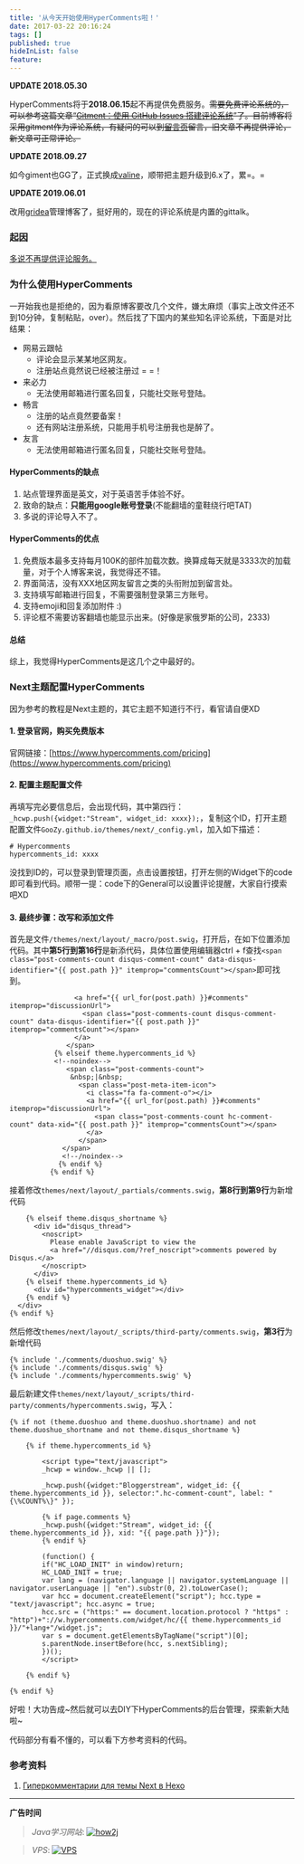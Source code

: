 ```yaml
---
title: '从今天开始使用HyperComments啦！'
date: 2017-03-22 20:16:24
tags: []
published: true
hideInList: false
feature: 
---
```


**UPDATE 2018.05.30**

HyperComments将于**2018.06.15**起不再提供免费服务。~~需要免费评论系统的，可以参考这篇文章“[Gitment：使用 GitHub Issues 搭建评论系统](https://imsun.net/posts/gitment-introduction/)”了。目前博客将采用gitment作为评论系统，有疑问的可以到[留言页](https://goozy.github.io/bbs/)留言，旧文章不再提供评论，新文章可正常评论。~~

**UPDATE 2018.09.27**

如今giment也GG了，正式换成[valine](https://valine.js.org/hexo.html)，顺带把主题升级到6.x了，累=。=

**UPDATE 2019.06.01**

改用[gridea](https://github.com/getgridea/gridea)管理博客了，挺好用的，现在的评论系统是内置的gittalk。

### 起因

[多说不再提供评论服务。](http://dev.duoshuo.com/threads/58d1169ae293b89a20c57241)

<!--more-->

### 为什么使用HyperComments

一开始我也是拒绝的，因为看原博客要改几个文件，嫌太麻烦（事实上改文件还不到10分钟，复制粘贴，over）。然后找了下国内的某些知名评论系统，下面是对比结果：

- 网易云跟帖
  - 评论会显示某某地区网友。
  - 注册站点竟然说已经被注册过 = =！
- 来必力
  - 无法使用邮箱进行匿名回复，只能社交账号登陆。
- 畅言
  - 注册的站点竟然要备案！
  - 还有网站注册系统，只能用手机号注册我也是醉了。
- 友言
  - 无法使用邮箱进行匿名回复，只能社交账号登陆。

#### HyperComments的缺点

1. 站点管理界面是英文，对于英语苦手体验不好。
2. 致命的缺点：**只能用google账号登录**(不能翻墙的童鞋绕行吧TAT)
3. 多说的评论导入不了。

#### HyperComments的优点

1. 免费版本最多支持每月100K的部件加载次数。换算成每天就是3333次的加载量，对于个人博客来说，我觉得还不错。
2. 界面简洁，没有XXX地区网友留言之类的头衔附加到留言处。
3. 支持填写邮箱进行回复，不需要强制登录第三方账号。
4. 支持emoji和回复添加附件 :)
5. 评论框不需要访客翻墙也能显示出来。(好像是家俄罗斯的公司，2333)

#### 总结

综上，我觉得HyperComments是这几个之中最好的。

### Next主题配置HyperComments

因为参考的教程是Next主题的，其它主题不知道行不行，看官请自便XD

#### 1. 登录官网，购买免费版本

官网链接：[https://www.hypercomments.com/pricing](https://www.hypercomments.com/pricing)

#### 2. 配置主题配置文件

再填写完必要信息后，会出现代码，其中第四行：`_hcwp.push({widget:"Stream", widget_id: xxxx});`，复制这个ID，打开主题配置文件`GooZy.github.io/themes/next/_config.yml`，加入如下描述：
```
# Hypercomments
hypercomments_id: xxxx
```

没找到ID的，可以登录到管理页面，点击设置按钮，打开左侧的Widget下的code即可看到代码。顺带一提：code下的General可以设置评论提醒，大家自行摸索吧XD

#### 3. 最终步骤：改写和添加文件

首先是文件`/themes/next/layout/_macro/post.swig`，打开后，在如下位置添加代码。其中**第5行到第16行**是新添代码，具体位置使用编辑器ctrl + f查找`<span class="post-comments-count disqus-comment-count" data-disqus-identifier="{{ post.path }}" itemprop="commentsCount"></span>`即可找到。
```
                <a href="{{ url_for(post.path) }}#comments" itemprop="discussionUrl">
                  <span class="post-comments-count disqus-comment-count" data-disqus-identifier="{{ post.path }}" itemprop="commentsCount"></span>
                </a>
              </span>
           {% elseif theme.hypercomments_id %}
           <!--noindex-->
              <span class="post-comments-count">
               &nbsp;|&nbsp;
                 <span class="post-meta-item-icon">
                   <i class="fa fa-comment-o"></i>
                   <a href="{{ url_for(post.path) }}#comments" itemprop="discussionUrl">
                     <span class="post-comments-count hc-comment-count" data-xid="{{ post.path }}" itemprop="commentsCount"></span>
                   </a>
                 </span>
             </span>
             <!--/noindex-->
            {% endif %}
          {% endif %}
```

接着修改`themes/next/layout/_partials/comments.swig`，**第8行到第9行**为新增代码
```
    {% elseif theme.disqus_shortname %}
      <div id="disqus_thread">
        <noscript>
          Please enable JavaScript to view the
          <a href="//disqus.com/?ref_noscript">comments powered by Disqus.</a>
        </noscript>
      </div>
    {% elseif theme.hypercomments_id %}
      <div id="hypercomments_widget"></div>
    {% endif %}
  </div>
{% endif %}
```

然后修改`themes/next/layout/_scripts/third-party/comments.swig`，**第3行**为新增代码
```
{% include './comments/duoshuo.swig' %}
{% include './comments/disqus.swig' %}
{% include './comments/hypercomments.swig' %}
```

最后新建文件`themes/next/layout/_scripts/third-party/comments/hypercomments.swig`，写入：
```
{% if not (theme.duoshuo and theme.duoshuo.shortname) and not theme.duoshuo_shortname and not theme.disqus_shortname %}

	{% if theme.hypercomments_id %}

		<script type="text/javascript">
		_hcwp = window._hcwp || [];

		_hcwp.push({widget:"Bloggerstream", widget_id: {{ theme.hypercomments_id }}, selector:".hc-comment-count", label: "{\%COUNT%\}" });

		{% if page.comments %}
		_hcwp.push({widget:"Stream", widget_id: {{ theme.hypercomments_id }}, xid: "{{ page.path }}"});
		{% endif %}

		(function() {
		if("HC_LOAD_INIT" in window)return;
		HC_LOAD_INIT = true;
		var lang = (navigator.language || navigator.systemLanguage || navigator.userLanguage || "en").substr(0, 2).toLowerCase();
		var hcc = document.createElement("script"); hcc.type = "text/javascript"; hcc.async = true;
		hcc.src = ("https:" == document.location.protocol ? "https" : "http")+"://w.hypercomments.com/widget/hc/{{ theme.hypercomments_id }}/"+lang+"/widget.js";
		var s = document.getElementsByTagName("script")[0];
		s.parentNode.insertBefore(hcc, s.nextSibling);
		})();
		</script>

	{% endif %}

{% endif %}
```

好啦！大功告成~然后就可以去DIY下HyperComments的后台管理，探索新大陆啦~

代码部分有看不懂的，可以看下方参考资料的代码。

### 参考资料

1. [Гиперкомментарии для темы Next в Hexo](https://almostover.ru/2016-10/add-hypercomments-to-hexo-theme-next/)

---

**广告时间**

> *Java学习网站*: <a href="http://how2j.cn?p=23251" target="_blank">![how2j](https://github.com/GooZy/GooZy.github.io/blob/hexo/source/images/how2j.png?raw=true)</a>

> *VPS*: <a href="https://www.vultr.com/?ref=7255071" target="_blank">![VPS](https://github.com/GooZy/GooZy.github.io/blob/hexo/source/images/banner_2.png?raw=true)</a>

